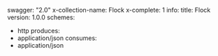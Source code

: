 swagger: "2.0"
x-collection-name: Flock
x-complete: 1
info:
  title: Flock
  version: 1.0.0
schemes:
- http
produces:
- application/json
consumes:
- application/json